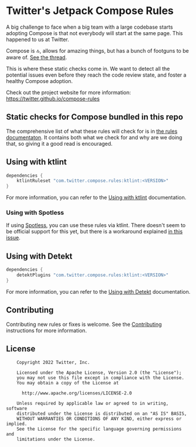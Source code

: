 # Twitter's Jetpack Compose Rules

A big challenge to face when a big team with a large codebase starts adopting Compose is that not everybody will start at the same page. This happened to us at Twitter.

Compose is 🔝, allows for amazing things, but has a bunch of footguns to be aware of. [See the thread](https://twitter.com/mrmans0n/status/1507390768796909571).

This is where these static checks come in. We want to detect all the potential issues even before they reach the code review state, and foster a healthy Compose adoption.

Check out the project website for more information: https://twitter.github.io/compose-rules

## Static checks for Compose bundled in this repo

The comprehensive list of what these rules will check for is in [the rules documentaton](https://github.com/twitter/compose-rules/blob/main/docs/rules.md). It contains both what we check for and why are we doing that, so giving it a good read is encouraged.

## Using with ktlint

```groovy
dependencies {
    ktlintRuleset "com.twitter.compose.rules:ktlint:<VERSION>"
}
```

For more information, you can refer to the [Using with ktlint](https://twitter.github.io/compose-rules/#using-the-custom-ruleset-with-ktlint) documentation.

### Using with Spotless

If using [Spotless](https://github.com/diffplug/spotless), you can use these rules via ktlint. There doesn't seem to be official support for this yet, but there is a workaround explained [in this issue](https://github.com/diffplug/spotless/issues/1220).

## Using with Detekt

```groovy
dependencies {
    detektPlugins "com.twitter.compose.rules:ktlint:<VERSION>"
}
```

For more information, you can refer to the [Using with Detekt](https://twitter.github.io/compose-rules/#using-the-custom-ruleset-with-detekt) documentation.

## Contributing

Contributing new rules or fixes is welcome. See the [Contributing](CONTRIBUTING.md) instructions for more information.

## License

```
    Copyright 2022 Twitter, Inc.

    Licensed under the Apache License, Version 2.0 (the "License");
    you may not use this file except in compliance with the License.
    You may obtain a copy of the License at

      http://www.apache.org/licenses/LICENSE-2.0

    Unless required by applicable law or agreed to in writing, software
    distributed under the License is distributed on an "AS IS" BASIS,
    WITHOUT WARRANTIES OR CONDITIONS OF ANY KIND, either express or implied.
    See the License for the specific language governing permissions and
    limitations under the License.
```
